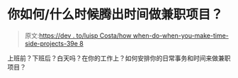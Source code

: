 # 你如何/什么时候腾出时间做兼职项目？

> 原文:[https://dev . to/luisp Costa/how when-do-when-you-make-time-side-projects-39e 8](https://dev.to/luispcosta/howwhen-do-you-make-time-for-side-projects-39e8)

上班前？下班后？白天吗？在你的工作上？如何安排你的日常事务和时间来做兼职项目？